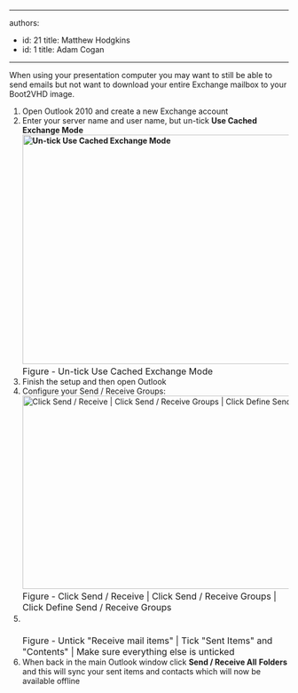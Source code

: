 

---
authors:
  - id: 21
    title: Matthew Hodgkins
  - id: 1
    title: Adam Cogan
---




<span class='intro'> When using your presentation computer you may want to still be able to send emails but not want to download your entire Exchange mailbox to your Boot2VHD image.
 </span>


  <ol>
    <li>Open Outlook 2010&#160;and create a new Exchange account</li>
    <li>Enter your server name and user name, but un-tick <strong>Use Cached Exchange Mode<br>
    <img width="595" height="413" alt="Un-tick Use Cached Exchange Mode" src="/ITAndNetworking/RulesToBetterPresentationPCs/PublishingImages/fig3-untickcached.png" /><br>
    </strong><font class="ms-rteCustom-FigureNormal" size="+0">Figure - Un-tick Use Cached Exchange Mode</font></li>
    <li>Finish the setup and then open Outlook</li>
    <li>Configure your Send / Receive Groups&#58;<br>
    <img style="width&#58;624px;height&#58;348px;" alt="Click Send / Receive | Click Send / Receive Groups | Click Define Send / Receive Groups" src="/ITAndNetworking/RulesToBetterPresentationPCs/PublishingImages/fig4-editaccounts.png" /> <font class="ms-rteCustom-FigureNormal" size="+0">Figure - Click Send /&#160;Receive | Click Send /&#160;Receive Groups | Click Define Send /&#160;Receive Groups</font></li>
    <li><font class="ms-rteCustom-FigureNormal" size="+0"><br>
    <br>
    Figure - Untick &quot;Receive mail items&quot; | Tick &quot;Sent Items&quot; and &quot;Contents&quot; | Make sure everything else is unticked</font></li>
    <li>When back in the main Outlook window click <strong>Send / Receive All</strong> <strong>Folders </strong>and this will sync your sent items and contacts which will now be available offline</li>
</ol>



